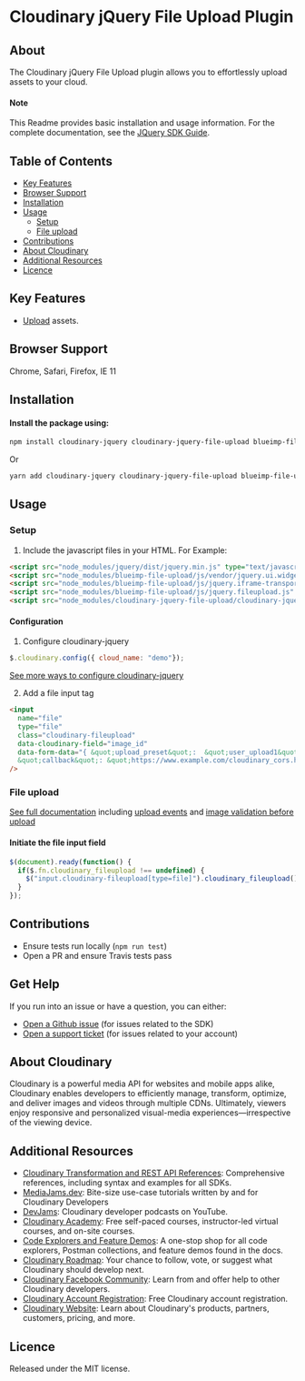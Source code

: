 Cloudinary jQuery File Upload Plugin
=======================================

## About
The Cloudinary jQuery File Upload plugin allows you to effortlessly upload assets to your cloud.

#### Note
This Readme provides basic installation and usage information.
For the complete documentation, see the [JQuery SDK Guide](https://cloudinary.com/documentation/jquery_integration).


## Table of Contents
- [Key Features](#key-features)
- [Browser Support](#Browser-Support)
- [Installation](#installation)
- [Usage](#usage)
    - [Setup](#Setup)
    - [File upload](#File-upload)
- [Contributions](#Contributions)
- [About Cloudinary](#About-Cloudinary)
- [Additional Resources](#Additional-Resources)
- [Licence](#Licence)

## Key Features
- [Upload](https://cloudinary.com/documentation/jquery_image_and_video_upload) assets.

## Browser Support
Chrome, Safari, Firefox, IE 11

## Installation
#### Install the package using:
```bash
npm install cloudinary-jquery cloudinary-jquery-file-upload blueimp-file-upload
```
Or
```bash
yarn add cloudinary-jquery cloudinary-jquery-file-upload blueimp-file-upload
```

## Usage
### Setup
1. Include the javascript files in your HTML. For Example:

```html
<script src="node_modules/jquery/dist/jquery.min.js" type="text/javascript"></script>
<script src="node_modules/blueimp-file-upload/js/vendor/jquery.ui.widget.js" type="text/javascript"></script>
<script src="node_modules/blueimp-file-upload/js/jquery.iframe-transport.js" type="text/javascript"></script>
<script src="node_modules/blueimp-file-upload/js/jquery.fileupload.js" type="text/javascript"></script>
<script src="node_modules/cloudinary-jquery-file-upload/cloudinary-jquery-file-upload.min.js" type="text/javascript"></script>
```

#### Configuration
1. Configure cloudinary-jquery
```javascript
$.cloudinary.config({ cloud_name: "demo"});
```
[See more ways to configure cloudinary-jquery](https://github.com/cloudinary/cloudinary_js/tree/master/pkg/cloudinary-jquery#there-are-several-ways-to-configure-cloudinary-jquery)

2. Add a file input tag
```html
<input
  name="file"
  type="file"
  class="cloudinary-fileupload"
  data-cloudinary-field="image_id"
  data-form-data="{ &quot;upload_preset&quot;:  &quot;user_upload1&quot;, 
  &quot;callback&quot;: &quot;https://www.example.com/cloudinary_cors.html&quot;}" 
/>
```

### File upload
[See full documentation](https://cloudinary.com/documentation/jquery_image_and_video_upload#direct_uploading_from_the_browser) including [upload events](https://cloudinary.com/documentation/jquery_image_and_video_upload#upload_events) and [image validation before upload](https://cloudinary.com/documentation/jquery_image_and_video_upload#client_side_image_validation_before_upload)

#### Initiate the file input field

```javascript
$(document).ready(function() {
  if($.fn.cloudinary_fileupload !== undefined) {
    $("input.cloudinary-fileupload[type=file]").cloudinary_fileupload();
  }
});
```

## Contributions
- Ensure tests run locally (```npm run test```)
- Open a PR and ensure Travis tests pass

## Get Help
If you run into an issue or have a question, you can either:
- [Open a Github issue](https://github.com/Cloudinary/cloudinary_js/issues)  (for issues related to the SDK)
- [Open a support ticket](https://cloudinary.com/contact) (for issues related to your account)

## About Cloudinary
Cloudinary is a powerful media API for websites and mobile apps alike, Cloudinary enables developers to efficiently manage, transform, optimize, and deliver images and videos through multiple CDNs. Ultimately, viewers enjoy responsive and personalized visual-media experiences—irrespective of the viewing device.

## Additional Resources
- [Cloudinary Transformation and REST API References](https://cloudinary.com/documentation/cloudinary_references): Comprehensive references, including syntax and examples for all SDKs.
- [MediaJams.dev](https://mediajams.dev/): Bite-size use-case tutorials written by and for Cloudinary Developers
- [DevJams](https://www.youtube.com/playlist?list=PL8dVGjLA2oMr09amgERARsZyrOz_sPvqw): Cloudinary developer podcasts on YouTube.
- [Cloudinary Academy](https://training.cloudinary.com/): Free self-paced courses, instructor-led virtual courses, and on-site courses.
- [Code Explorers and Feature Demos](https://cloudinary.com/documentation/code_explorers_demos_index): A one-stop shop for all code explorers, Postman collections, and feature demos found in the docs.
- [Cloudinary Roadmap](https://cloudinary.com/roadmap): Your chance to follow, vote, or suggest what Cloudinary should develop next.
- [Cloudinary Facebook Community](https://www.facebook.com/groups/CloudinaryCommunity): Learn from and offer help to other Cloudinary developers.
- [Cloudinary Account Registration](https://cloudinary.com/users/register/free): Free Cloudinary account registration.
- [Cloudinary Website](https://cloudinary.com): Learn about Cloudinary's products, partners, customers, pricing, and more.


## Licence
Released under the MIT license.

